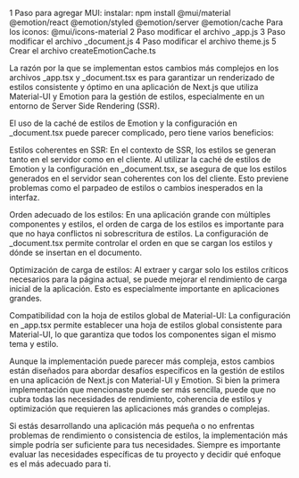 1 Paso para agregar MUI:
instalar:
npm install @mui/material @emotion/react @emotion/styled @emotion/server @emotion/cache
Para los iconos:
@mui/icons-material
2 Paso modificar el archivo _app.js
3 Paso modificar el archivo _document.js
4 Paso modificar el archivo theme.js
5 Crear el archivo createEmotionCache.ts

La razón por la que se implementan estos cambios más complejos en los archivos _app.tsx y _document.tsx es para garantizar un renderizado de estilos consistente y óptimo en una aplicación de Next.js que utiliza Material-UI y Emotion para la gestión de estilos, especialmente en un entorno de Server Side Rendering (SSR).

El uso de la caché de estilos de Emotion y la configuración en _document.tsx puede parecer complicado, pero tiene varios beneficios:

Estilos coherentes en SSR: En el contexto de SSR, los estilos se generan tanto en el servidor como en el cliente. Al utilizar la caché de estilos de Emotion y la configuración en _document.tsx, se asegura de que los estilos generados en el servidor sean coherentes con los del cliente. Esto previene problemas como el parpadeo de estilos o cambios inesperados en la interfaz.

Orden adecuado de los estilos: En una aplicación grande con múltiples componentes y estilos, el orden de carga de los estilos es importante para que no haya conflictos ni sobrescritura de estilos. La configuración de _document.tsx permite controlar el orden en que se cargan los estilos y dónde se insertan en el documento.

Optimización de carga de estilos: Al extraer y cargar solo los estilos críticos necesarios para la página actual, se puede mejorar el rendimiento de carga inicial de la aplicación. Esto es especialmente importante en aplicaciones grandes.

Compatibilidad con la hoja de estilos global de Material-UI: La configuración en _app.tsx permite establecer una hoja de estilos global consistente para Material-UI, lo que garantiza que todos los componentes sigan el mismo tema y estilo.

Aunque la implementación puede parecer más compleja, estos cambios están diseñados para abordar desafíos específicos en la gestión de estilos en una aplicación de Next.js con Material-UI y Emotion. Si bien la primera implementación que mencionaste puede ser más sencilla, puede que no cubra todas las necesidades de rendimiento, coherencia de estilos y optimización que requieren las aplicaciones más grandes o complejas.

Si estás desarrollando una aplicación más pequeña o no enfrentas problemas de rendimiento o consistencia de estilos, la implementación más simple podría ser suficiente para tus necesidades. Siempre es importante evaluar las necesidades específicas de tu proyecto y decidir qué enfoque es el más adecuado para ti.





